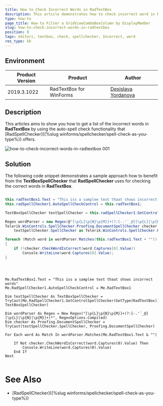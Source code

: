 ```yaml
---
title: How to Check Incorrect Words in RadTextBox
description: This article demonstrates how to check incorrect word in RadTextBox
type: how-to
page_title: How to Filter a GridViewComboBoxColumn by DisplayMember 
slug: how-to-check-incorrect-words-in-radtextbox
position: 0
tags: editors, textbox, check, spellchecker, Incorrect, word
res_type: kb
---
```


## Environment
 
|Product Version|Product|Author|
|----|----|----|
|2019.3.1022|RadTextBox for WinForms|[Desislava Yordanova](https://www.telerik.com/blogs/author/desislava-yordanova)|
 
## Description

This articles aims to show you how to get a list of the incorrect words in **RadTextBox** by using the auto-spell check functionality that [RadSpellChecker]({%slug winforms/spellchecker/spell-check-as-you-type%}) offers.

![how-to-check-incorrect-words-in-radtextbox 001](images/how-to-check-incorrect-words-in-radtextbox001.png)

## Solution 

The following code snippet demonstrates a sample approach how to benefit from the **TextBoxSpellChecker** that **RadSpellChecker** uses for checking the correct words in **RadTextBox**. 
 

````C#
 
this.radTextBox1.Text = "This iss a samplee text thaat shows incorrect words";
this.radSpellChecker1.AutoSpellCheckControl = this.radTextBox1;

TextBoxSpellChecker textSpellChecker = this.radSpellChecker1.GetControlSpellChecker(typeof(RadTextBox)) as TextBoxSpellChecker;

Regex wordParser = new Regex(@"[\p{L}\p{N}\p{M}]+(?:[-.'´_@][\p{L}|\p{N}|\p{M}]+)*", RegexOptions.Compiled);
Telerik.WinControls.SpellChecker.Proofing.DocumentSpellChecker checker =
    textSpellChecker.SpellChecker as Telerik.WinControls.SpellChecker.Proofing.DocumentSpellChecker;

foreach (Match word in wordParser.Matches(this.radTextBox1.Text + ""))
{
    if (!checker.CheckWordIsCorrect(word.Captures[0].Value))
        Console.WriteLine(word.Captures[0].Value);
}

        
````
````VB.NET

Me.RadTextBox1.Text = "This iss a samplee text thaat shows incorrect words"
Me.RadSpellChecker1.AutoSpellCheckControl = Me.RadTextBox1

Dim textSpellChecker As TextBoxSpellChecker = TryCast(Me.RadSpellChecker1.GetControlSpellChecker(GetType(RadTextBox)), TextBoxSpellChecker)

Dim wordParser As Regex = New Regex("[\p{L}\p{N}\p{M}]+(?:[-.'´_@][\p{L}|\p{N}|\p{M}]+)*", RegexOptions.Compiled)
Dim checker As Proofing.DocumentSpellChecker = TryCast(textSpellChecker.SpellChecker, Proofing.DocumentSpellChecker)

For Each word As Match In wordParser.Matches(Me.RadTextBox1.Text & "")

    If Not checker.CheckWordIsCorrect(word.Captures(0).Value) Then
        Console.WriteLine(word.Captures(0).Value)
    End If
Next


```` 


# See Also

* [RadSpellChecker]({%slug winforms/spellchecker/spell-check-as-you-type%})







    
   
  
    
 
